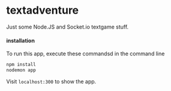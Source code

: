 # textadventure
Just some Node.JS and Socket.io textgame stuff.

#### installation
To run this app, execute these commandsd in the command line
```bash
npm install
nodemon app
```

Visit `localhost:300` to show the app.

